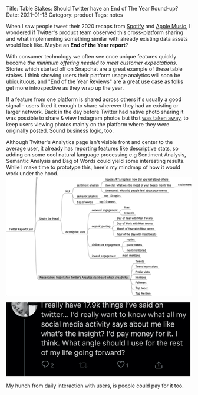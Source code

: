 Title: Table Stakes: Should Twitter have an End of The Year Round-up?
Date: 2021-01-13
Category: product
Tags: notes

When I saw people tweet their 2020 recaps from [Spotify](https://2020.byspotify.com/) and [Apple Music](https://replay.music.apple.com/), I wondered if Twitter's product team observed this cross-platform sharing and what implementing something similar with already existing data assets would look like. Maybe an **End of the Year report**? 

With consumer technology we often see once unique features quickly become _the minimum offering needed to meet customer expectations_. Stories which started off on Snapchat are a great example of these table stakes. I think showing users their platform usage analytics will soon be ubiquituous, and "End of the Year Reviews" are a great use case as folks get more introspective as they wrap up the year.

If a feature from one platform is shared across others it's usually a good signal - users liked it enough to share wherever they had an existing or larger network. Back in the day before Twitter had native photo sharing it was possible to share & view Instagram photos but that [was taken away](https://www.washingtonpost.com/business/technology/instagram-pulls-photos-from-twitter-completely/2012/12/10/8a23bb4a-42cb-11e2-8061-253bccfc7532_story.html), to keep users viewing photos mainly on the platform where they were originally posted. Sound business logic, too.

Although Twitter's Analytics page isn't visible front and center to the average user, it already has reporting features like descriptive stats, so adding on some cool natural language processing e.g Sentiment Analysis, Semantic Analysis and Bag of Words could yield some interesting results. While I make time to prototype this, here's my mindmap of how it would work under the hood.![screenshot](../images/TwitterEOY1.png )


![screenshot](../images/TwitterEOY2.png)

My hunch from daily interaction with users, is people could pay for it too.